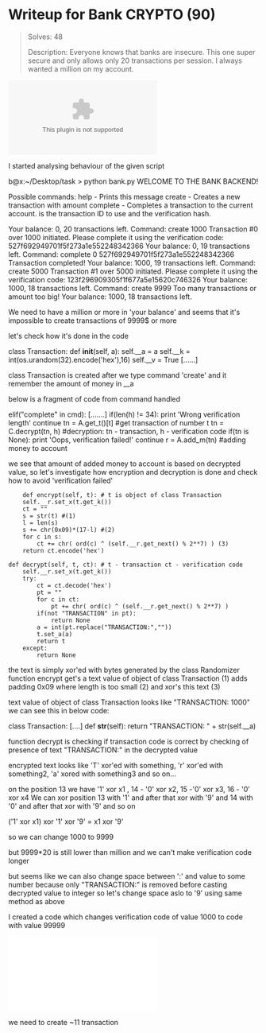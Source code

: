 # Writeup for Bank CRYPTO (90) 

> Solves: 48
> 
> Description: Everyone knows that banks are insecure. This one super secure and only allows only 20 transactions per session. I always wanted a million on my account.

![crypto90.zip](crypto90.zip)

I started analysing behaviour of the given script

b@x:~/Desktop/task > python bank.py
WELCOME TO THE BANK BACKEND!

Possible commands:
        help - Prints this message
        create <a> - Creates a new transaction with amount <a>
        complete <tid> <hash> - Completes a transaction to the current account. <tid> is the transaction ID to use and <hash> the verification hash.

Your balance: 0, 20 transactions left.
Command: create 1000
Transaction #0 over 1000 initiated. Please complete it using the verification code: 527f692949701f5f273a1e552248342366
Your balance: 0, 19 transactions left.
Command: complete 0 527f692949701f5f273a1e552248342366
Transaction completed!
Your balance: 1000, 19 transactions left.
Command: create 5000
Transaction #1 over 5000 initiated. Please complete it using the verification code: 123f296909305f1f677a5e15620c746326
Your balance: 1000, 18 transactions left.
Command: create 9999
Too many transactions or amount too big!
Your balance: 1000, 18 transactions left.

We need to have a million or more in 'your balance' and seems that it's impossible to create transactions of 9999$ or more

let's check how it's done in the code

class Transaction:
	def __init__(self, a):
		self.__a = a
		self.__k = int(os.urandom(32).encode('hex'),16)
		self.__v = True
	[......]
		
class Transaction is created after we type command 'create' and it remember the amount of money in __a

below is a fragment of code from command handled

elif("complete" in cmd):
			[.......]
			if(len(h) != 34):
				print 'Wrong verification length'
				continue
			tn = A.get_t()[t]     #get transaction of number t
			tn = C.decrypt(tn, h) #decryption: tn - transaction, h - verification code
			if(tn is None):
				print 'Oops, verification failed!'
				continue
			r = A.add_m(tn)       #adding money to account
			
we see that amount of added money to account is based on decrypted value, so let's investigate how encryption and decryption is done and check how to avoid 'verification failed'

        def encrypt(self, t): # t is object of class Transaction
		self.__r.set_x(t.get_k())
		ct = ""
		s = str(t) #(1)
		l = len(s)
		s += chr(0x09)*(17-l) #(2)
		for c in s:
			ct += chr( ord(c) ^ (self.__r.get_next() % 2**7) ) (3)
		return ct.encode('hex')

	def decrypt(self, t, ct): # t - transaction ct - verification code
		self.__r.set_x(t.get_k())
		try:
			ct = ct.decode('hex')
			pt = ""
			for c in ct:
				pt += chr( ord(c) ^ (self.__r.get_next() % 2**7) )
			if(not "TRANSACTION" in pt):
				return None
			a = int(pt.replace("TRANSACTION:",""))
			t.set_a(a)
			return t
		except:
			return None
			
the text is simply xor'ed with bytes generated by the class Randomizer
function encrypt get's a text value of object of class Transaction (1)
adds padding 0x09 where length is too small (2)
and xor's this text (3)

text value of object of class Transaction looks like "TRANSACTION: 1000"
we can see this in below code:

class Transaction:
        [....]
        def __str__(self):
		return "TRANSACTION: " + str(self.__a)
		
function decrypt is checking if transaction code is correct by checking of presence of text "TRANSACTION:" in the decrypted value

encrypted text looks like 'T' xor'ed with something, 'r' xor'ed with something2, 'a' xored with something3 and so on...

on the position 13 we have '1' xor x1 , 14 - '0' xor x2, 15 -'0' xor x3, 16 - '0' xor x4
We can xor position 13 with '1' and after that xor with '9' and 14 with '0' and after that xor with '9' and so on

('1' xor x1) xor '1' xor '9' = x1 xor '9'

so we can change 1000 to 9999

but 9999*20 is still lower than million and we can't make verification code longer

but seems like we can also change space between ':' and value to some number because only "TRANSACTION:" is removed before casting decrypted value to integer
so let's change space aslo to '9' using same method as above

I created a code which changes verification code of value 1000 to code with value 99999

![bank_solv.py](bank_solv.py)

we need to create ~11 transaction

